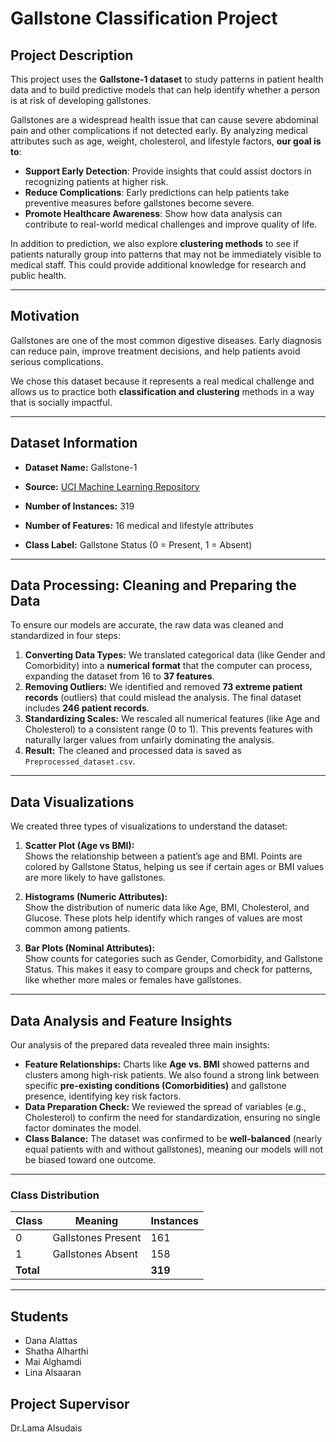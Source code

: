 # Gallstone Classification Project   

 

## Project Description   



This project uses the **Gallstone-1 dataset** to study patterns in patient health data and to build predictive models that can help identify 
whether a person is at risk of developing gallstones.


Gallstones are a widespread health issue that can cause severe abdominal pain and other complications if not detected early. By analyzing medical attributes such as age, weight, cholesterol, and lifestyle factors, **our goal is to**:


- **Support Early Detection**: Provide insights that could assist doctors in recognizing patients at higher risk.  
- **Reduce Complications**: Early predictions can help patients take preventive measures before gallstones become severe.  
- **Promote Healthcare Awareness**: Show how data analysis can contribute to real-world medical challenges and improve quality of life.  


In addition to prediction, we also explore **clustering methods** to see if patients naturally group into patterns that may not be immediately visible to medical staff.
This could provide additional knowledge for research and public health.


 
--- 



## Motivation   

Gallstones are one of the most common digestive diseases. Early diagnosis can reduce pain, 
improve treatment decisions, and help patients avoid serious complications.   


We chose this dataset because it represents a real medical challenge and allows us to 
practice both **classification and clustering** methods in a way that is socially impactful.   

 


--- 

 



## Dataset Information   

- **Dataset Name:** Gallstone-1   

- **Source:** [UCI Machine Learning Repository](https://archive.ics.uci.edu/dataset/1150/gallstone-1)   

- **Number of Instances:** 319   

- **Number of Features:** 16 medical and lifestyle attributes   

- **Class Label:** Gallstone Status (0 = Present, 1 = Absent)


--- 
## Data Processing: Cleaning and Preparing the Data 

To ensure our models are accurate, the raw data was cleaned and standardized in four steps:

1.  **Converting Data Types:** We translated categorical data (like Gender and Comorbidity) into a **numerical format** that the computer can process, expanding the dataset from 16 to **37 features**.
2.  **Removing Outliers:** We identified and removed **73 extreme patient records** (outliers) that could mislead the analysis. The final dataset includes **246 patient records**.
3.  **Standardizing Scales:** We rescaled all numerical features (like Age and Cholesterol) to a consistent range (0 to 1). This prevents features with naturally larger values from unfairly dominating the analysis.
4.  **Result:** The cleaned and processed data is saved as `Preprocessed_dataset.csv`.

---

## Data Visualizations

We created three types of visualizations to understand the dataset:

1. **Scatter Plot (Age vs BMI):**  
   Shows the relationship between a patient’s age and BMI. Points are colored by Gallstone Status, helping us see if certain ages or BMI values are more likely to have gallstones.

2. **Histograms (Numeric Attributes):**  
   Show the distribution of numeric data like Age, BMI, Cholesterol, and Glucose. These plots help identify which ranges of values are most common among patients.

3. **Bar Plots (Nominal Attributes):**  
   Show counts for categories such as Gender, Comorbidity, and Gallstone Status. This makes it easy to compare groups and check for patterns, like whether more males or females have gallstones.

---
## Data Analysis and Feature Insights 

Our analysis of the prepared data revealed three main insights:

* **Feature Relationships:** Charts like **Age vs. BMI** showed patterns and clusters among high-risk patients. We also found a strong link between specific **pre-existing conditions (Comorbidities)** and gallstone presence, identifying key risk factors.
* **Data Preparation Check:** We reviewed the spread of variables (e.g., Cholesterol) to confirm the need for standardization, ensuring no single factor dominates the model.
* **Class Balance:** The dataset was confirmed to be **well-balanced** (nearly equal patients with and without gallstones), meaning our models will not be biased toward one outcome.

---

### Class Distribution   




| Class | Meaning              | Instances |
|-------|----------------------|-----------|
| 0     | Gallstones Present   | 161       |
| 1     | Gallstones Absent    | 158       |
| **Total** |                      | **319**   |


 

--- 


 

## Students   

- Dana Alattas
- Shatha Alharthi
- Mai Alghamdi
- Lina Alsaaran   

## Project Supervisor  
Dr.Lama Alsudais

